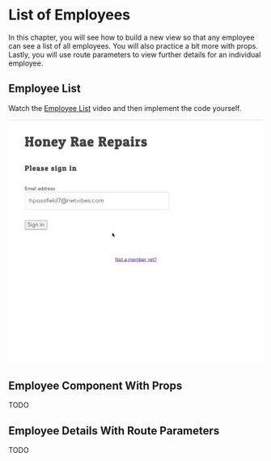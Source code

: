 # List of Employees

In this chapter, you will see how to build a new view so that any employee can see a list of all employees. You will also practice a bit more with props. Lastly, you will use route parameters to view further details for an individual employee.

## Employee List

Watch the [Employee List](https://watch.screencastify.com/v/7erLnxgQhGELatVfVvhY) video and then implement the code yourself.

<img src="./images/honey-rae-employee-list.gif" width="600px" alt="Animation showing how entering text into a search box filters tickets to ones whose description matches" />

## Employee Component With Props

TODO

## Employee Details With Route Parameters

TODO
